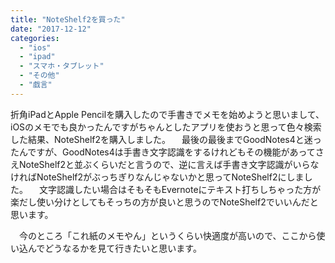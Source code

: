 ```yaml
---
title: "NoteShelf2を買った"
date: "2017-12-12"
categories: 
  - "ios"
  - "ipad"
  - "スマホ・タブレット"
  - "その他"
  - "戯言"
---
```


折角iPadとApple Pencilを購入したので手書きでメモを始めようと思いまして、iOSのメモでも良かったんですがちゃんとしたアプリを使おうと思って色々検索した結果、NoteShelf2を購入しました。 　最後の最後までGoodNotes4と迷ったんですが、GoodNotes4は手書き文字認識をするけれどもその機能があってさえNoteShelf2と並ぶくらいだと言うので、逆に言えば手書き文字認識がいらなければNoteShelf2がぶっちぎりなんじゃないかと思ってNoteShelf2にしました。 　文字認識したい場合はそもそもEvernoteにテキスト打ちしちゃった方が楽だし使い分けとしてもそっちの方が良いと思うのでNoteShelf2でいいんだと思います。

　今のところ「これ紙のメモやん」というくらい快適度が高いので、ここから使い込んでどうなるかを見て行きたいと思います。
